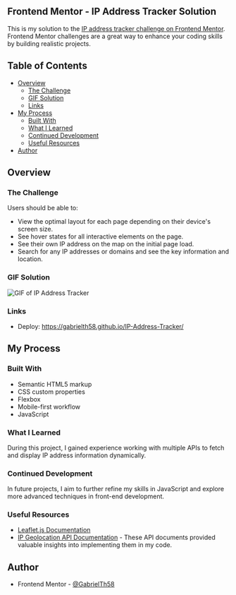 ## Frontend Mentor - IP Address Tracker Solution

This is my solution to the [IP address tracker challenge on Frontend Mentor](https://www.frontendmentor.io/challenges/ip-address-tracker-I8-0yYAH0). Frontend Mentor challenges are a great way to enhance your coding skills by building realistic projects.

## Table of Contents

- [Overview](#overview)
  - [The Challenge](#the-challenge)
  - [GIF Solution](#gif-solution)
  - [Links](#links)
- [My Process](#my-process)
  - [Built With](#built-with)
  - [What I Learned](#what-i-learned)
  - [Continued Development](#continued-development)
  - [Useful Resources](#useful-resources)
- [Author](#author)

## Overview

### The Challenge

Users should be able to:

- View the optimal layout for each page depending on their device's screen size.
- See hover states for all interactive elements on the page.
- See their own IP address on the map on the initial page load.
- Search for any IP addresses or domains and see the key information and location.

### GIF Solution

![GIF of IP Address Tracker](./src/images/ip_address_tracker_gif.gif)

### Links

- Deploy: https://gabrielth58.github.io/IP-Address-Tracker/

## My Process

### Built With

- Semantic HTML5 markup
- CSS custom properties
- Flexbox
- Mobile-first workflow
- JavaScript

### What I Learned

During this project, I gained experience working with multiple APIs to fetch and display IP address information dynamically.

### Continued Development

In future projects, I aim to further refine my skills in JavaScript and explore more advanced techniques in front-end development.

### Useful Resources

- [Leaflet.js Documentation](https://leafletjs.com)
- [IP Geolocation API Documentation](https://geo.ipify.org/docs) - These API documents provided valuable insights into implementing them in my code.

## Author

- Frontend Mentor - [@GabrielTh58](https://www.frontendmentor.io/profile/GabrielTh58)
